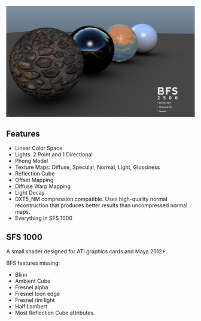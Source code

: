![BFS 2500: A realtime viewport shader](https://raw.githubusercontent.com/ivanarellano/cgfx-bfs/master/BFS.jpg)

## Features
- Linear Color Space 
- Lights: 2 Point and 1 Directional
- Phong Model
- Texture Maps: Diffuse, Specular, Normal, Light, Glossiness
- Reflection Cube
- Offset Mapping
- Diffuse Warp Mapping
- Light Decay
- DXT5_NM compression compatible. Uses high-quality normal recontruction that produces better results than uncompressed normal maps.
- Everything in SFS 1000

## SFS 1000

A small shader designed for ATI graphics cards and Maya 2012+.

BFS features missing:
- Blinn
- Ambient Cube
- Fresnel alpha
- Fresnel toon edge
- Fresnel rim light
- Half Lambert
- Most Reflection Cube attributes.
